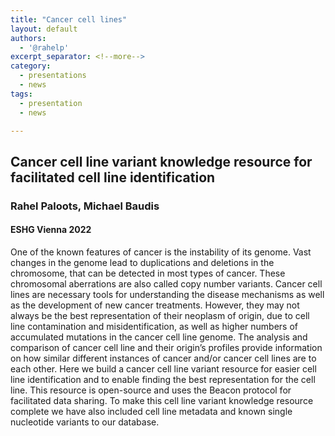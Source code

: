 ```yaml
---
title: "Cancer cell lines"
layout: default
authors:
  - '@rahelp'
excerpt_separator: <!--more-->
category:
  - presentations
  - news
tags:
  - presentation
  - news

---
```


## Cancer cell line variant knowledge resource for facilitated cell line identification

### Rahel Paloots, Michael Baudis
#### ESHG Vienna 2022

 One of the known features of cancer is the instability of its genome. Vast changes in the genome lead to duplications and deletions in the chromosome, 
 that can be detected in most types of cancer. These chromosomal aberrations are also called copy number variants. Cancer cell lines are necessary tools 
 for understanding the disease mechanisms as well as the development of new cancer treatments. However, they may not always be the best representation 
 of their neoplasm of origin, due to cell line contamination and misidentification, as well as higher numbers of accumulated mutations in the
 cancer cell line genome. The analysis and comparison of cancer cell line and their origin’s profiles provide information on how similar 
 different instances of cancer and/or cancer cell lines are to each other. Here we build a cancer cell line variant resource for easier 
 cell line identification and to enable finding the best representation for the cell line. This resource is open-source and uses the Beacon 
 protocol for facilitated data sharing. To make this cell line variant knowledge resource complete we have also included cell line metadata 
 and known single nucleotide variants to our database. 

